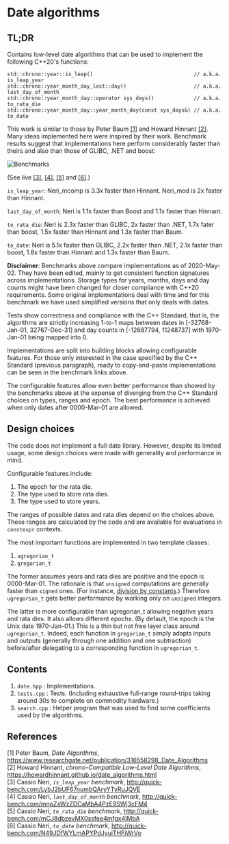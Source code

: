 # Date algorithms

## TL;DR

Contains low-level date algorithms that can be used to implement the following C++20's functions:

    std::chrono::year::is_leap()                                 // a.k.a. is_leap_year
    std::chrono::year_month_day_last::day()                      // a.k.a. last_day_of_month
    std::chrono::year_month_day::operator sys_days()             // a.k.a. to_rata_die
    std::chrono::year_month_day::year_month_day(const sys_days&) // a.k.a. to_date

This work is similar to those by Peter Baum [[1]](#baum) and Howard Hinnant [[2]](#hinnant).
Many ideas implemented here were inspired by their work. Benchmark results suggest that
implementations here perform considerably faster than theirs and also than those of GLIBC, .NET and
boost:

![Benchmarks](https://github.com/cassioneri/dates/blob/master/benchmarks/benchmarks.png)

(See live [[3]](http://quick-bench.com/LybJ2bUF67numbQAryYTyRuJQVE),
[[4]](http://quick-bench.com/mnpZsWzZDCaMbA4PzE9SWj3cFM4),
[[5]](http://quick-bench.com/mCJ8dbzevMX0ssfee4mfgx4IMbA) and
[[6]](http://quick-bench.com/N49JDfWYLmAPYPdJyuiTHFiWrVo).)

`is_leap_year`: Neri_mcomp is 3.3x faster than Hinnant. Neri_mod is 2x faster than Hinnant.

`last_day_of_month`: Neri is 1.1x faster than Boost and 1.1x faster than Hinnant.

`to_rata_die`: Neri is 2.3x faster than GLIBC, 2x faster than .NET, 1.7x fater than boost, 1.5x
faster than Hinnant and 1.3x faster than Baum.

`to_date`: Neri is 5.1x faster than GLIBC, 2.2x faster than .NET, 2.1x faster than boost, 1.8x
faster than Hinnant and 1.3x faster than Baum.

**Disclaimer**: Benchmarks above compare implementations as of 2020-May-02. They have been edited,
mainly to get consistent function signatures across implementations. Storage types for years,
months, days and day counts might have been changed for closer compliance with C++20 requirements.
Some original implementations deal with time and for this benchmark we have used simplified versions
that only deals with dates.

Tests show correctness and compliance with the C++ Standard, that is, the algorithms are strictly
increasing 1-to-1 maps between dates in [-32768-Jan-01, 32767-Dec-31] and day counts in [-12687794,
11248737] with 1970-Jan-01 being mapped into 0.

Implementations are split into building blocks allowing configurable features. For those only
interested in the case specified by the C++ Standard (previous paragraph), ready to copy-and-paste
implementations can be seen in the benchmark links above.

The configurable features allow even better performance than showed by the benchmarks above at the
expense of diverging from the C++ Standard choices on types, ranges and epoch. The best performance
is achieved when only dates after 0000-Mar-01 are allowed.

## Design choices

The code does not implement a full date library. However, despite its limited usage, some design
choices were made with generality and performance in mind.

Configurable features include:

1. The epoch for the rata die.
2. The type used to store rata dies.
3. The type used to store years.

The ranges of possible dates and rata dies depend on the choices above. These ranges are calculated
by the code and are available for evaluations in `constexpr` contexts.

The most important functions are implemented in two template classes:

1. `ugregorian_t`
2. `gregorian_t`

The former assumes years and rata dies are positive and the epoch is 0000-Mar-01. The rationale is
that `unsigned` computations are generally faster than `signed` ones. (For instance, [division by
constants](https://godbolt.org/z/4JxB4J).) Therefore `ugregorian_t` gets better performance by
working only on `unsigned` integers.

The latter is more configurable than ugregorian_t allowing negative years and rata dies. It also
allows different epochs. (By default, the epoch is the Unix date 1970-Jan-01.) This is a thin but
not free layer class around `ugregorian_t`. Indeed, each function in `gregorian_t` simply adapts
inputs and outputs (generally through one addition and one subtraction) before/after delegating to a
corresponding function in `ugregorian_t`.

## Contents

1. `date.hpp`   : Implementations.
2. `tests.cpp`  : Tests. (Including exhaustive full-range round-trips taking around 30s to complete
on commodity hardware.)
3. `search.cpp` : Helper program that was used to find some coefficients used by the algorithms.

## References

[1] <span id="baum"> Peter Baum, *Date Algorithms*,
  https://www.researchgate.net/publication/316558298_Date_Algorithms<br>
[2] <span id="hinnant"> Howard Hinnant, *chrono-Compatible Low-Level Date Algorithms*,
  https://howardhinnant.github.io/date_algorithms.html<br>
[3] <span id="is_leap_year"> Cassio Neri, *`is_leap_year` benchmark*,
  http://quick-bench.com/LybJ2bUF67numbQAryYTyRuJQVE<br>
[4] <span id="last_day_of_month"> Cassio Neri, *`last_day_of_month` benchmark*,
  http://quick-bench.com/mnpZsWzZDCaMbA4PzE9SWj3cFM4<br>
[5] <span id="to_rata_die"> Cassio Neri, *`to_rata_die` benchmark*,
  http://quick-bench.com/mCJ8dbzevMX0ssfee4mfgx4IMbA<br>
[6] <span id="to_date"> Cassio Neri, *`to_date` benchmark*,
  http://quick-bench.com/N49JDfWYLmAPYPdJyuiTHFiWrVo<br>
